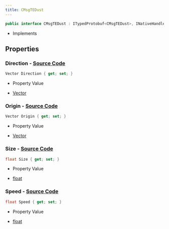 ```yaml
---
title: CMsgTEDust
---
```


```csharp
public interface CMsgTEDust : ITypedProtobuf<CMsgTEDust>, INativeHandle, INetMessage<CMsgTEDust>, IDisposable
```

- Implements

## Properties

### **Direction** - [Source Code](https://github.com/swiftly-solution/swiftlys2/blob/main/managed/src/SwiftlyS2.Generated/Protobufs/Interfaces/CMsgTEDust.cs#L27)

```csharp
Vector Direction { get; set; }
```

- Property Value

- [Vector](/docs/api/shared/natives/vector)

### **Origin** - [Source Code](https://github.com/swiftly-solution/swiftlys2/blob/main/managed/src/SwiftlyS2.Generated/Protobufs/Interfaces/CMsgTEDust.cs#L18)

```csharp
Vector Origin { get; set; }
```

- Property Value

- [Vector](/docs/api/shared/natives/vector)

### **Size** - [Source Code](https://github.com/swiftly-solution/swiftlys2/blob/main/managed/src/SwiftlyS2.Generated/Protobufs/Interfaces/CMsgTEDust.cs#L21)

```csharp
float Size { get; set; }
```

- Property Value

- [float](https://learn.microsoft.com/dotnet/api/system.single)

### **Speed** - [Source Code](https://github.com/swiftly-solution/swiftlys2/blob/main/managed/src/SwiftlyS2.Generated/Protobufs/Interfaces/CMsgTEDust.cs#L24)

```csharp
float Speed { get; set; }
```

- Property Value

- [float](https://learn.microsoft.com/dotnet/api/system.single)

